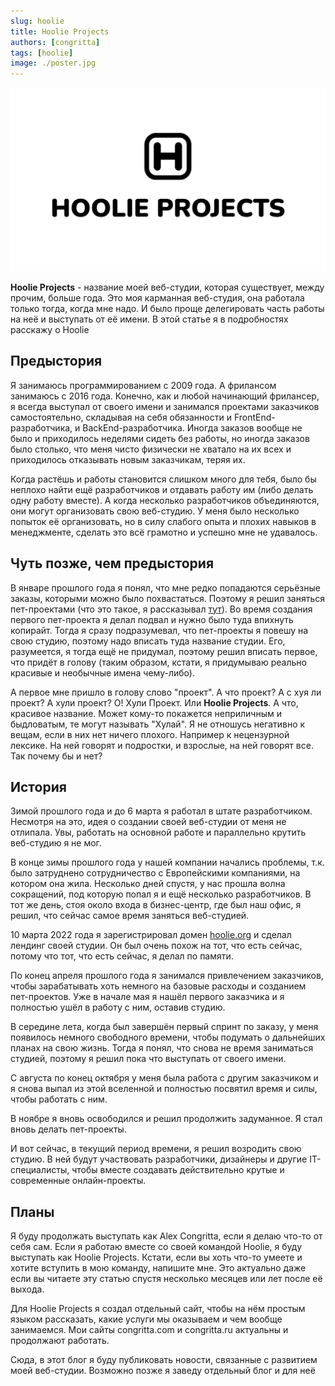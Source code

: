 ```yaml
---
slug: hoolie
title: Hoolie Projects
authors: [congritta]
tags: [hoolie]
image: ./poster.jpg
---
```


![](./poster.jpg)

**Hoolie Projects** - название моей веб-студии, которая существует, между прочим, больше года. Это моя карманная
веб-студия, она работала только тогда, когда мне надо. И было проще делегировать часть работы на неё и выступать от
её имени. В этой статье я в подробностях расскажу о Hoolie

<!--truncate-->

## Предыстория

Я занимаюсь программированием с 2009 года. А фрилансом занимаюсь с 2016 года. Конечно, как и любой начинающий
фрилансер, я всегда выступал от своего имени и занимался проектами заказчиков самостоятельно, складывая на себя
обязанности и FrontEnd-разработчика, и BackEnd-разработчика. Иногда заказов вообще не было и приходилось неделями
сидеть без работы, но иногда заказов было столько, что меня чисто физически не хватало на их всех и приходилось
отказывать новым заказчикам, теряя их.

Когда растёшь и работы становится слишком много для тебя, было бы неплохо найти ещё разработчиков и отдавать работу
им (либо делать одну работу вместе). А когда несколько разработчиков объединяются, они могут организовать свою
веб-студию. У меня было несколько попыток её организовать, но в силу слабого опыта и плохих навыков в менеджменте,
сделать это всё грамотно и успешно мне не удавалось.

## Чуть позже, чем предыстория

В январе прошлого года я понял, что мне редко попадаются серьёзные заказы, которыми можно было похвастаться. Поэтому
я решил заняться пет-проектами (что это такое, я рассказывал [тут](./why-pet-projects)). Во время создания первого
пет-проекта я делал подвал и нужно было туда впихнуть копирайт. Тогда я сразу подразумевал, что пет-проекты я повешу
на свою студию, поэтому надо вписать туда название студии. Его, разумеется, я тогда ещё не придумал, поэтому решил
вписать первое, что придёт в голову (таким образом, кстати, я придумываю реально красивые и необычные имена чему-либо).

А первое мне пришло в голову слово "проект". А что проект? А с хуя ли проект? А хули проект? О! Хули Проект. Или
**Hoolie Projects**. А что, красивое название. Может кому-то покажется неприличным и быдловатым, те могут называть
"Хулай". Я не отношусь негативно к вещам, если в них нет ничего плохого. Например к нецензурной лексике. На ней
говорят и подростки, и взрослые, на ней говорят все. Так почему бы и нет?

## История

Зимой прошлого года и до 6 марта я работал в штате разработчиком. Несмотря на это, идея о создании своей веб-студии
от меня не отлипала. Увы, работать на основной работе и параллельно крутить веб-студию я не мог.

В конце зимы прошлого года у нашей компании начались проблемы, т.к. было затруднено сотрудничество с Европейскими
компаниями, на котором она жила. Несколько дней спустя, у нас прошла волна сокращений, под которую попал я и ещё
несколько разработчиков. В тот же день, стоя около входа в бизнес-центр, где был наш офис, я решил, что сейчас самое
время заняться веб-студией.

10 марта 2022 года я зарегистрировал домен [hoolie.org](https://hoolie.org) и сделал лендинг своей студии. Он был
очень похож на тот, что есть сейчас, потому что тот, что есть сейчас, я делал по памяти.

По конец апреля прошлого года я занимался привлечением заказчиков, чтобы зарабатывать хоть немного на базовые расходы и
созданием пет-проектов. Уже в начале мая я нашёл первого заказчика и я полностью ушёл в работу с ним, оставив студию.

В середине лета, когда был завершён первый спринт по заказу, у меня появилось немного свободного времени, чтобы
подумать о дальнейших планах на свою жизнь. Тогда я понял, что снова не время заниматься студией, поэтому я решил
пока что выступать от своего имени.

С августа по конец октября у меня была работа с другим заказчиком и я снова выпал из этой вселенной и полностью
посвятил время и силы, чтобы работать с ним.

В ноябре я вновь освободился и решил продолжить задуманное. Я стал вновь делать пет-проекты.

И вот сейчас, в текущий период времени, я решил возродить свою студию. В ней будут участвовать разработчики,
дизайнеры и другие IT-специалисты, чтобы вместе создавать действительно крутые и современные онлайн-проекты.

## Планы

Я буду продолжать выступать как Alex Congritta, если я делаю что-то от себя сам. Если я работаю вместе со своей
командой Hoolie, я буду выступать как Hoolie Projects. Кстати, если вы хоть что-то умеете и хотите вступить в мою
команду, напишите мне. Это актуально даже если вы читаете эту статью спустя несколько месяцев или лет после её выхода.

Для Hoolie Projects я создал отдельный сайт, чтобы на нём простым языком рассказать, какие услуги мы оказываем и чем
вообще занимаемся. Мои сайты congritta.com и congritta.ru актуальны и продолжают работать.

Сюда, в этот блог я буду публиковать новости, связанные с развитием моей веб-студии. Возможно позже я заведу
отдельный блог и для неё
